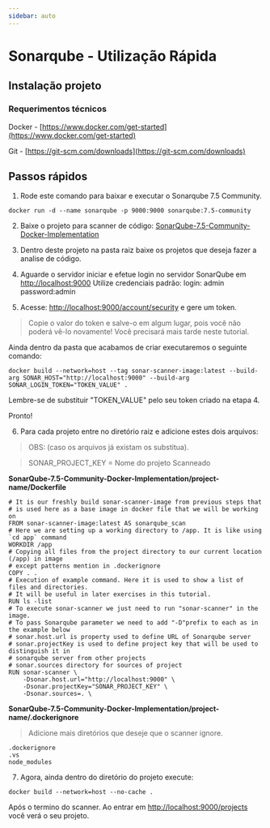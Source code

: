 ```yaml
---
sidebar: auto
---
```

# Sonarqube - Utilização Rápida

## Instalação projeto

### Requerimentos técnicos

Docker - [https://www.docker.com/get-started](https://www.docker.com/get-started)

Git - [https://git-scm.com/downloads](https://git-scm.com/downloads)

## Passos rápidos

1. Rode este comando para baixar e executar o Sonarqube 7.5 Community.

```
docker run -d --name sonarqube -p 9000:9000 sonarqube:7.5-community
```

2. Baixe o projeto para scanner de código: [SonarQube-7.5-Community-Docker-Implementation](https://github.com/CeruttiMaicon/SonarQube-7.5-Community-Docker-Implementation)

3. Dentro deste projeto na pasta raiz baixe os projetos que deseja fazer a analise de código.

4. Aguarde o servidor iniciar e efetue login no servidor SonarQube em [http://localhost:9000](http://localhost:9000) Utilize credenciais padrão: login: admin password:admin

5. Acesse: [http://localhost:9000/account/security](http://localhost:9000/account/security) e gere um token.

> Copie o valor do token e salve-o em algum lugar, pois você não poderá vê-lo novamente! Você precisará mais tarde neste tutorial.

Ainda dentro da pasta que acabamos de criar executaremos o seguinte comando:

```
docker build --network=host --tag sonar-scanner-image:latest --build-arg SONAR_HOST="http://localhost:9000" --build-arg SONAR_LOGIN_TOKEN="TOKEN_VALUE" .
```

Lembre-se de substituir "TOKEN_VALUE" pelo seu token criado na etapa 4.

Pronto!

6. Para cada projeto entre no diretório raiz e adicione estes dois arquivos:

> OBS: (caso os arquivos já existam os substitua).

> SONAR_PROJECT_KEY = Nome do projeto Scanneado

**SonarQube-7.5-Community-Docker-Implementation/project-name/Dockerfile**

```docker
# It is our freshly build sonar-scanner-image from previous steps that
# is used here as a base image in docker file that we will be working on
FROM sonar-scanner-image:latest AS sonarqube_scan
# Here we are setting up a working directory to /app. It is like using `cd app` command
WORKDIR /app
# Copying all files from the project directory to our current location (/app) in image
# except patterns mention in .dockerignore
COPY . .
# Execution of example command. Here it is used to show a list of files and directories.
# It will be useful in later exercises in this tutorial.
RUN ls -list
# To execute sonar-scanner we just need to run "sonar-scanner" in the image.
# To pass Sonarqube parameter we need to add "-D"prefix to each as in the example below
# sonar.host.url is property used to define URL of Sonarqube server
# sonar.projectKey is used to define project key that will be used to distinguish it in
# sonarqube server from other projects
# sonar.sources directory for sources of project
RUN sonar-scanner \
    -Dsonar.host.url="http://localhost:9000" \
    -Dsonar.projectKey="SONAR_PROJECT_KEY" \
    -Dsonar.sources=. \

```

**SonarQube-7.5-Community-Docker-Implementation/project-name/.dockerignore**

> Adicione mais diretórios que deseje que o scanner ignore.

```
.dockerignore
.vs
node_modules
```

7. Agora, ainda dentro do diretório do projeto execute:

```
docker build --network=host --no-cache .
```

Após o termino do scanner. Ao entrar em [http://localhost:9000/projects](http://localhost:9000/projects) você verá o seu projeto.
